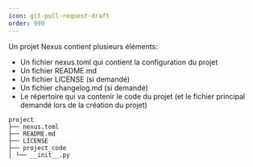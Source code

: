 ```yaml
---
icon: git-pull-request-draft
order: 999
---
```

Un projet Nexus contient plusieurs éléments:
- Un fichier nexus.toml qui contient la configuration du projet
- Un fichier README.md
- Un fichier LICENSE (si demandé)
- Un fichier changelog.md (si demandé)
- Le répertoire qui va contenir le code du projet (et le fichier principal demandé lors de la création du projet)

```console
project 
├── nexus.toml 
├── README.md 
├── LICENSE
├── project_code 
│ └── __init__.py 

```

